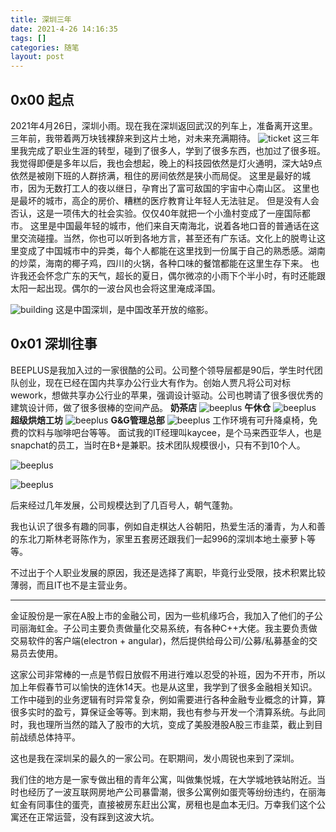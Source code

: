 ```yaml
---
title: 深圳三年
date: 2021-4-26 14:16:35
tags: []
categories: 随笔
layout: post
---
```

## 0x00 起点
2021年4月26日，深圳小雨。现在我在深圳返回武汉的列车上，准备离开这里。
三年前，我带着两万块钱裸辞来到这片土地，对未来充满期待。
![ticket](/images/sz-past/ticket.jpeg)
这三年里我完成了职业生涯的转型，碰到了很多人，学到了很多东西，也加过了很多班。
我觉得即便是多年以后，我也会想起，晚上的科技园依然是灯火通明，深大站9点依然是被刚下班的人群挤满，租住的房间依然是狭小而局促。
这里是最好的城市，因为无数打工人的夜以继日，孕育出了富可敌国的宇宙中心南山区。
这里也是最坏的城市，高企的房价、糟糕的医疗教育让年轻人无法驻足。
但是没有人会否认，这是一项伟大的社会实验。仅仅40年就把一个小渔村变成了一座国际都市。
这里是中国最年轻的城市，他们来自天南海北，说着各地口音的普通话在这里交流碰撞。当然，你也可以听到各地方言，甚至还有广东话。文化上的脱粤让这里变成了中国城市中的异类，每个人都能在这里找到一份属于自己的熟悉感。湖南的炒菜，海南的椰子鸡，四川的火锅，各种口味的餐馆都能在这里生存下来。
也许我还会怀念广东的天气，超长的夏日，偶尔微凉的小雨下个半小时，有时还能跟太阳一起出现。偶尔的一波台风也会将这里淹成泽国。
<!--more-->
![building](/images/sz-past/building.jpeg)
这是中国深圳，是中国改革开放的缩影。

## 0x01 深圳往事
BEEPLUS是我加入过的一家很酷的公司。公司整个领导层都是90后，学生时代团队创业，现在已经在国内共享办公行业大有作为。创始人贾凡将公司对标wework，想做共享办公行业的苹果，强调设计驱动。公司也聘请了很多很优秀的建筑设计师，做了很多很棒的空间产品。
**奶茶店**
![beeplus](/images/sz-past/beeplus0.jpeg)
**午休仓**
![beeplus](/images/sz-past/beeplus1.jpeg)
**超级烘焙工坊**
![beeplus](/images/sz-past/beeplus2.jpeg)
**G&G管理总部**
![beeplus](/images/sz-past/beeplus3.jpeg)
工作环境有可升降桌椅，免费的饮料与咖啡吧台等等。
面试我的IT经理叫kaycee，是个马来西亚华人，也是snapchat的员工，当时在B+是兼职。技术团队规模很小，只有不到10个人。

![beeplus](../images/beeplus4.jpeg)

![beeplus](../images/beeplus5.jpeg)

后来经过几年发展，公司规模达到了几百号人，朝气蓬勃。

我也认识了很多有趣的同事，例如自走棋达人谷朝阳，热爱生活的潘青，为人和善的东北刀斯林老哥陈作为，家里五套房还跟我们一起996的深圳本地土豪萝卜等等。

不过出于个人职业发展的原因，我还是选择了离职，毕竟行业受限，技术积累比较薄弱，而且IT也不是主营业务。

----------------------------

金证股份是一家在A股上市的金融公司，因为一些机缘巧合，我加入了他们的子公司丽海虹金。子公司主要负责做量化交易系统，有各种C++大佬。我主要负责做交易软件的客户端(electron + angular)，然后提供给母公司/公募/私募基金的交易员去使用。

这家公司非常棒的一点是节假日放假不用进行难以忍受的补班，因为不开市，所以加上年假春节可以愉快的连休14天。也是从这里，我学到了很多金融相关知识。工作中碰到的业务逻辑有时异常复杂，例如需要进行各种金融专业概念的计算，算很多实时的盈亏，算保证金等等。到末期，我也有参与开发一个清算系统。与此同时，我也理所当然的踏入了股市的大坑，变成了美股港股A股三市韭菜，截止到目前战绩总体持平。

这也是我在深圳呆的最久的一家公司。在职期间，发小周锐也来到了深圳。

我们住的地方是一家专做出租的青年公寓，叫做集悦城，在大学城地铁站附近。当时也经历了一波互联网房地产公司暴雷潮，很多公寓例如蛋壳等纷纷违约，在丽海虹金有同事住的蛋壳，直接被房东赶出公寓，房租也是血本无归。万幸我们这个公寓还在正常运营，没有踩到这波大坑。

